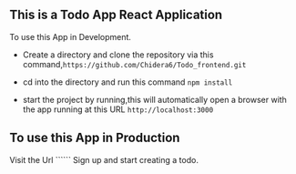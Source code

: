 ## This is a Todo App React Application

To use this App in Development.
- Create a directory and clone the repository via this command,```https://github.com/Chidera6/Todo_frontend.git```
- cd into the directory and run this command ```npm install```

- start the project by running,this will automatically open a browser with the app running at this URL ```http://localhost:3000```

## To use this App in Production
Visit the Url ``````
Sign up and start creating a todo.